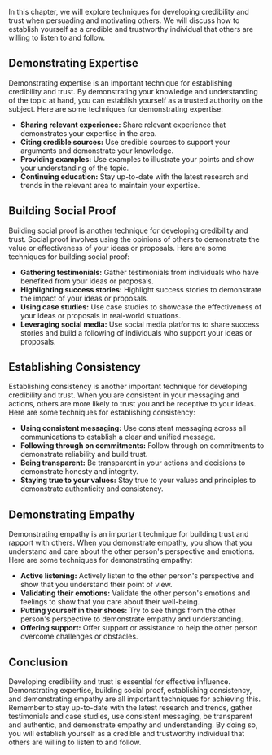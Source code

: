 
In this chapter, we will explore techniques for developing credibility and trust when persuading and motivating others. We will discuss how to establish yourself as a credible and trustworthy individual that others are willing to listen to and follow.

Demonstrating Expertise
-----------------------

Demonstrating expertise is an important technique for establishing credibility and trust. By demonstrating your knowledge and understanding of the topic at hand, you can establish yourself as a trusted authority on the subject. Here are some techniques for demonstrating expertise:

* **Sharing relevant experience:** Share relevant experience that demonstrates your expertise in the area.
* **Citing credible sources:** Use credible sources to support your arguments and demonstrate your knowledge.
* **Providing examples:** Use examples to illustrate your points and show your understanding of the topic.
* **Continuing education:** Stay up-to-date with the latest research and trends in the relevant area to maintain your expertise.

Building Social Proof
---------------------

Building social proof is another technique for developing credibility and trust. Social proof involves using the opinions of others to demonstrate the value or effectiveness of your ideas or proposals. Here are some techniques for building social proof:

* **Gathering testimonials:** Gather testimonials from individuals who have benefited from your ideas or proposals.
* **Highlighting success stories:** Highlight success stories to demonstrate the impact of your ideas or proposals.
* **Using case studies:** Use case studies to showcase the effectiveness of your ideas or proposals in real-world situations.
* **Leveraging social media:** Use social media platforms to share success stories and build a following of individuals who support your ideas or proposals.

Establishing Consistency
------------------------

Establishing consistency is another important technique for developing credibility and trust. When you are consistent in your messaging and actions, others are more likely to trust you and be receptive to your ideas. Here are some techniques for establishing consistency:

* **Using consistent messaging:** Use consistent messaging across all communications to establish a clear and unified message.
* **Following through on commitments:** Follow through on commitments to demonstrate reliability and build trust.
* **Being transparent:** Be transparent in your actions and decisions to demonstrate honesty and integrity.
* **Staying true to your values:** Stay true to your values and principles to demonstrate authenticity and consistency.

Demonstrating Empathy
---------------------

Demonstrating empathy is an important technique for building trust and rapport with others. When you demonstrate empathy, you show that you understand and care about the other person's perspective and emotions. Here are some techniques for demonstrating empathy:

* **Active listening:** Actively listen to the other person's perspective and show that you understand their point of view.
* **Validating their emotions:** Validate the other person's emotions and feelings to show that you care about their well-being.
* **Putting yourself in their shoes:** Try to see things from the other person's perspective to demonstrate empathy and understanding.
* **Offering support:** Offer support or assistance to help the other person overcome challenges or obstacles.

Conclusion
----------

Developing credibility and trust is essential for effective influence. Demonstrating expertise, building social proof, establishing consistency, and demonstrating empathy are all important techniques for achieving this. Remember to stay up-to-date with the latest research and trends, gather testimonials and case studies, use consistent messaging, be transparent and authentic, and demonstrate empathy and understanding. By doing so, you will establish yourself as a credible and trustworthy individual that others are willing to listen to and follow.
